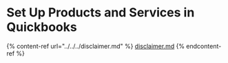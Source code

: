 # Set Up Products and Services in Quickbooks

{% content-ref url="../../../disclaimer.md" %}
[disclaimer.md](../../../disclaimer.md)
{% endcontent-ref %}
